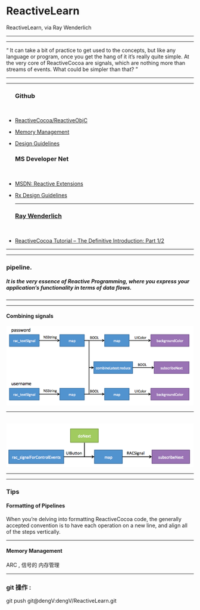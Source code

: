 # ReactiveLearn
ReactiveLearn, via Ray Wenderlich

<hr>


<hr>


<q>
 It can take a bit of practice to get used to the concepts, but like any language or program, once you get the hang of it it’s really quite simple. At the very core of ReactiveCocoa are signals, which are nothing more than streams of events. What could be simpler than that?


</q>

<hr>


<hr>



<ul>
<h3>Github </h3>
<br>

<li>


<a href="https://github.com/ReactiveCocoa/ReactiveObjC">ReactiveCocoa/ReactiveObjC</a>



</li>

<li>

<a href="https://github.com/ReactiveCocoa/ReactiveObjC/blob/master/Documentation/MemoryManagement.md"> Memory Management</a>
</li>



<li>

<a href="https://github.com/ReactiveCocoa/ReactiveObjC/blob/master/Documentation/DesignGuidelines.md#avoid-explicit-subscriptions-and-disposal">Design Guidelines
 </a>
</li>
<h3>MS Developer Net </h3>
<br>

<li>

<a href="https://msdn.microsoft.com/library/hh242985.aspx">MSDN: Reactive Extensions</a>


</li>


<li>
<a href="https://blogs.msdn.microsoft.com/rxteam/2010/10/28/rx-design-guidelines/">Rx Design Guidelines</h>

</li>
<hr>



<h3>Ray Wenderlich </h3>
<br>

<li>

<a href="https://msdn.microsoft.com/library/hh242985.aspx">ReactiveCocoa Tutorial – The Definitive Introduction: Part 1/2</a>


</li>


</ul>
<hr>


<hr>

###  pipeline.
##### It is the very essence of Reactive Programming, where you express your application’s functionality in terms of data flows.

<hr>


<hr>

#### Combining signals

<img src="Images/CombinePipeline.png">

<br>
<hr>
<br>

<img src="Images/SideEffects.png">
<hr>


<hr>


### Tips

#### Formatting of Pipelines

When you’re delving into formatting ReactiveCocoa code, the generally accepted convention is to have each operation on a new line, and align all of the steps vertically.


<hr>

#### Memory Management

ARC , 信号的 内存管理


<hr>





### git 操作 :
git push git@dengV:dengV/ReactiveLearn.git
